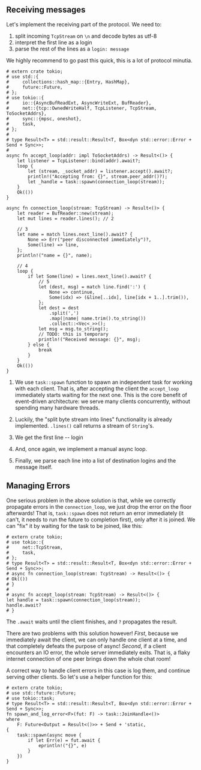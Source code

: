 ## Receiving messages

Let's implement the receiving part of the protocol.
We need to:

1. split incoming `TcpStream` on `\n` and decode bytes as utf-8
2. interpret the first line as a login
3. parse the rest of the lines as a  `login: message`

We highly recommend to go past this quick, this is a lot of protocol minutia.

```rust,ignore
# extern crate tokio;
# use std::{
#     collections::hash_map::{Entry, HashMap},
#     future::Future,
# };
# use tokio::{
#     io::{AsyncBufReadExt, AsyncWriteExt, BufReader},
#     net::{tcp::OwnedWriteHalf, TcpListener, TcpStream, ToSocketAddrs},
#     sync::{mpsc, oneshot},
#     task,
# };
#
# type Result<T> = std::result::Result<T, Box<dyn std::error::Error + Send + Sync>>;
#
async fn accept_loop(addr: impl ToSocketAddrs) -> Result<()> {
    let listener = TcpListener::bind(addr).await?;
    loop {
        let (stream, _socket_addr) = listener.accept().await?;
        println!("Accepting from: {}", stream.peer_addr()?);
        let _handle = task::spawn(connection_loop(stream));
    }
    Ok(())
}

async fn connection_loop(stream: TcpStream) -> Result<()> {
    let reader = BufReader::new(stream);
    let mut lines = reader.lines(); // 2

    // 3
    let name = match lines.next_line().await? {
        None => Err("peer disconnected immediately")?,
        Some(line) => line,
    };
    println!("name = {}", name);

    // 4
    loop {
        if let Some(line) = lines.next_line().await? {
            // 5
            let (dest, msg) = match line.find(':') {
                None => continue,
                Some(idx) => (&line[..idx], line[idx + 1..].trim()),
            };
            let dest = dest
                .split(',')
                .map(|name| name.trim().to_string())
                .collect::<Vec<_>>();
            let msg = msg.to_string();
            // TODO: this is temporary
            println!("Received message: {}", msg);
        } else {
            break
        }
    }
    Ok(())
}
```

1. We use `task::spawn` function to spawn an independent task for working with each client.
   That is, after accepting the client the `accept_loop` immediately starts waiting for the next one.
   This is the core benefit of event-driven architecture: we serve many clients concurrently, without spending many hardware threads.

2. Luckily, the "split byte stream into lines" functionality is already implemented.
   `.lines()` call returns a stream of `String`'s.

3. We get the first line -- login

4. And, once again, we implement a manual async loop.

5. Finally, we parse each line into a list of destination logins and the message itself.

## Managing Errors

One serious problem in the above solution is that, while we correctly propagate errors in the `connection_loop`, we just drop the error on the floor afterwards!
That is, `task::spawn` does not return an error immediately (it can't, it needs to run the future to completion first), only after it is joined.
We can "fix" it by waiting for the task to be joined, like this:

```rust,ignore
# extern crate tokio;
# use tokio::{
#     net::TcpStream,
#     task,
# };
# type Result<T> = std::result::Result<T, Box<dyn std::error::Error + Send + Sync>>;
# async fn connection_loop(stream: TcpStream) -> Result<()> {
# Ok(())
# }
#
# async fn accept_loop(stream: TcpStream) -> Result<()> {
let handle = task::spawn(connection_loop(stream));
handle.await?
# }
```

The `.await` waits until the client finishes, and `?` propagates the result.

There are two problems with this solution however!
*First*, because we immediately await the client, we can only handle one client at a time, and that completely defeats the purpose of async!
*Second*, if a client encounters an IO error, the whole server immediately exits.
That is, a flaky internet connection of one peer brings down the whole chat room!

A correct way to handle client errors in this case is log them, and continue serving other clients.
So let's use a helper function for this:

```rust,ignore
# extern crate tokio;
# use std::future::Future;
# use tokio::task;
# type Result<T> = std::result::Result<T, Box<dyn std::error::Error + Send + Sync>>;
fn spawn_and_log_error<F>(fut: F) -> task::JoinHandle<()>
where
    F: Future<Output = Result<()>> + Send + 'static,
{
    task::spawn(async move {
        if let Err(e) = fut.await {
            eprintln!("{}", e)
        }
    })
}
```

